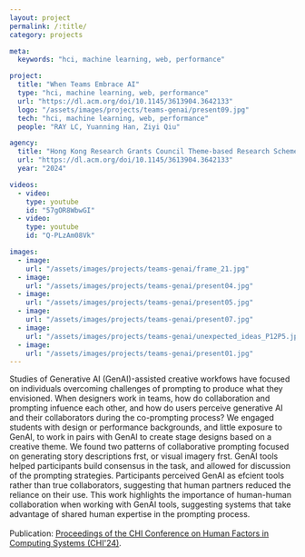 ```yaml
---
layout: project
permalink: /:title/
category: projects

meta:
  keywords: "hci, machine learning, web, performance"

project:
  title: "When Teams Embrace AI"
  type: "hci, machine learning, web, performance"
  url: "https://dl.acm.org/doi/10.1145/3613904.3642133"
  logo: "/assets/images/projects/teams-genai/present09.jpg"
  tech: "hci, machine learning, web, performance"
  people: "RAY LC, Yuanning Han, Ziyi Qiu"

agency:
  title: "Hong Kong Research Grants Council Theme-based Research Scheme Grant, CHI"
  url: "https://dl.acm.org/doi/10.1145/3613904.3642133"
  year: "2024"

videos:
  - video:
    type: youtube
    id: "57gOR8WbwGI"
  - video:
    type: youtube
    id: "Q-PLzAm08Vk"

images:
  - image:
    url: "/assets/images/projects/teams-genai/frame_21.jpg"
  - image:
    url: "/assets/images/projects/teams-genai/present04.jpg"
  - image:
    url: "/assets/images/projects/teams-genai/present05.jpg"
  - image:
    url: "/assets/images/projects/teams-genai/present07.jpg"
  - image:
    url: "/assets/images/projects/teams-genai/unexpected_ideas_P12P5.jpg"
  - image:
    url: "/assets/images/projects/teams-genai/present01.jpg"
---
```

<p>
Studies of Generative AI (GenAI)-assisted creative workfows have focused on individuals overcoming challenges of prompting to produce what they envisioned. When designers work in teams, how do collaboration and prompting infuence each other, and how do users perceive generative AI and their collaborators during the co-prompting process? We engaged students with design or performance backgrounds, and little exposure to GenAI, to work in pairs with GenAI to create stage designs based on a creative theme. We found two patterns of collaborative prompting focused on generating story descriptions frst, or visual imagery frst. GenAI tools helped participants build consensus in the task, and allowed for discussion of the prompting strategies. Participants perceived GenAI as efcient tools rather than true collaborators, suggesting that human partners reduced the reliance on their use. This work highlights the importance of human-human collaboration when working with GenAI tools, suggesting systems that take advantage of shared human expertise in the prompting process.<br><br>
Publication: <a href="https://dl.acm.org/doi/10.1145/3613904.3642133"><u>Proceedings of the CHI Conference on Human Factors in Computing Systems (CHI'24)</u></a>.</p>
